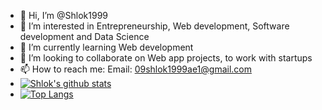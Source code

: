 - 👋 Hi, I’m @Shlok1999
- 👀 I’m interested in Entrepreneurship, Web development, Software development and Data Science
- 🌱 I’m currently learning Web development
- 💞️ I’m looking to collaborate on Web app projects, to work with startups
- 📫 How to reach me: Email: 09shlok1999ae1@gmail.com
- [![Shlok's github stats](https://github-readme-stats.vercel.app/api?username=Shlok1999ran1401&count_private=true&show_icons=true&theme=radical&hide_rank=false)](https://github.com/Shlok1999/Shlok1999)
- [![Top Langs](https://github-readme-stats.vercel.app/api/top-langs/?username=shlok1999)](https://github.com/Shlok1999/Shlok1999)

<!---
Shlok1999/Shlok1999 is a ✨ special ✨ repository because its `README.md` (this file) appears on your GitHub profile.
You can click the Preview link to take a look at your changes.
--->
